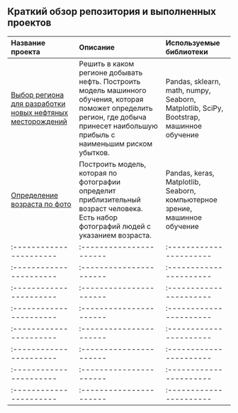 ## Краткий обзор репозитория и выполненных проектов


| Название проекта | Описание | Используемые библиотеки | 
| :---------------------- | :---------------------- | :---------------------- |
|	[Выбор региона для разработки новых нефтяных месторождений](Choosing_the_location_for_the_well) | Решить в каком регионе добывать нефть. Построить модель машинного обучения, которая поможет определить регион, где добыча принесет наибольшую прибыль с наименьшим риском убытков. | Pandas, sklearn, math, numpy, Seaborn, Matplotlib, SciPy, Bootstrap, машинное обучение |
|	[Определение возраста по фото](Computer_Vision) | Построить модель, которая по фотографии определит приблизительный возраст человека. Есть набор фотографий людей с указанием возраста. | Pandas, keras, Matplotlib, Seaborn, компьютерное зрение, машинное обучение |
| :---------------------- | :---------------------- | :---------------------- |
| :---------------------- | :---------------------- | :---------------------- |
| :---------------------- | :---------------------- | :---------------------- |
| :---------------------- | :---------------------- | :---------------------- |
| :---------------------- | :---------------------- | :---------------------- |
| :---------------------- | :---------------------- | :---------------------- |
| :---------------------- | :---------------------- | :---------------------- |
| :---------------------- | :---------------------- | :---------------------- |
